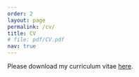 ```yaml
---
order: 2
layout: page
permalink: /cv/
title: CV
# file: pdf/CV.pdf
nav: true
---
```


Please download my curriculum vitae [here](../assets/pdf/CV.pdf).
